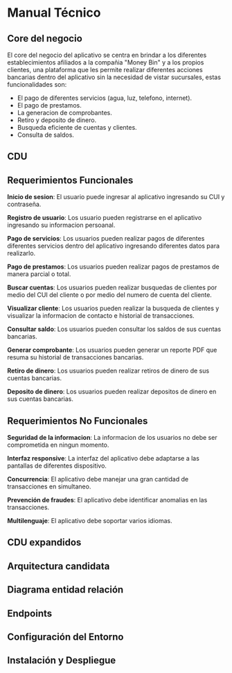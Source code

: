 # Manual Técnico

## Core del negocio

El core del negocio del aplicativo se centra en brindar a los diferentes establecimientos afiliados a la compañia "Money Bin" y a los propios clientes, una plataforma que les permite realizar diferentes acciones bancarias dentro del aplicativo sin la necesidad de vistar sucursales, estas funcionalidades son:
- El pago de diferentes servicios (agua, luz, telefono, internet).
- El pago de prestamos.
- La generacion de comprobantes.
- Retiro y deposito de dinero.
- Busqueda eficiente de cuentas y clientes.
- Consulta de saldos.

## CDU

## Requerimientos Funcionales

**Inicio de sesion**: El usuario puede ingresar al aplicativo ingresando su CUI y contraseña.

**Registro de usuario**: Los usuario pueden registrarse en el aplicativo ingresando su informacion persoanal.

**Pago de servicios**: Los usuarios pueden realizar pagos de diferentes diferentes servicios dentro del aplicativo ingresando diferentes datos para realizarlo.

**Pago de prestamos**: Los usuarios pueden realizar pagos de prestamos de manera parcial o total.

**Buscar cuentas**: Los usuarios pueden realizar busquedas de clientes por medio del CUI del cliente o por medio del numero de cuenta del cliente.

**Visualizar cliente**: Los usuarios pueden realizar la busqueda de clientes y visualizar la informacion de contacto e historial de transacciones.

**Consultar saldo**: Los usuarios pueden consultar los saldos de sus cuentas bancarias.

**Generar comprobante**: Los usuarios pueden generar un reporte PDF que resuma su historial de transacciones bancarias.

**Retiro de dinero**: Los usuarios pueden realizar retiros de dinero de sus cuentas bancarias.

**Deposito de dinero**: Los usuarios pueden realizar depositos de dinero en sus cuentas bancarias.

## Requerimientos No Funcionales

**Seguridad de la informacion**: La informacion de los usuarios no debe ser comprometida en ningun momento.

**Interfaz responsive**: La interfaz del aplicativo debe adaptarse a las pantallas de diferentes dispositivo.

**Concurrencia**: El aplicativo debe manejar una gran cantidad de transacciones en simultaneo.

**Prevención de fraudes**: El aplicativo debe identificar anomalias en las transacciones.

**Multilenguaje**: El aplicativo debe soportar varios idiomas.

## CDU expandidos

## Arquitectura candidata

## Diagrama entidad relación

## Endpoints

## Configuración del Entorno

## Instalación y Despliegue